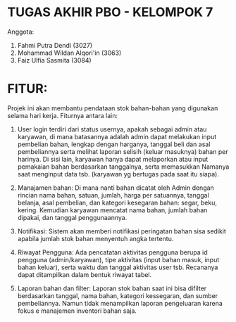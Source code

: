 # TUGAS AKHIR PBO - KELOMPOK 7
Anggota:
1. Fahmi Putra Dendi (3027)
2. Mohammad Wildan Alqori'in (3063)
3. Faiz Ulfia Sasmita (3084)

# FITUR:
Projek ini akan membantu pendataan stok bahan-bahan yang digunakan selama hari kerja. Fiturnya antara lain:

1. User login terdiri dari status usernya, apakah sebagai admin atau karyawan, di mana batasannya adalah admin dapat melakukan input pembelian bahan, lengkap dengan harganya, tanggal beli dan asal pembeliannya serta melihat laporan selisih (keluar masuknya) bahan per harinya. Di sisi lain, karyawan hanya dapat melaporkan atau input pemakaian bahan berdasarkan tanggalnya, serta memasukkan Namanya saat menginput data tsb. (karyawan yg bertugas pada saat itu siapa).

2. Manajamen bahan:
	Di mana nanti bahan dicatat oleh Admin dengan rincian nama bahan, satuan, jumlah, harga per satuannya, tanggal belanja, asal pembelian, dan kategori kesegaran bahan: segar, beku, kering. Kemudian karyawan mencatat nama bahan, jumlah bahan dipakai, dan tanggal penggunaannya.

3. Notifikasi:
	Sistem akan memberi notifikasi peringatan bahan sisa sedikit apabila jumlah stok bahan menyentuh angka tertentu.

4. Riwayat Pengguna:
	Ada pencatatan aktivitas pengguna berupa id pengguna (admin/karyawan), tipe aktivitas (input bahan masuk, input bahan keluar), serta waktu dan tanggal aktivitas user tsb. Recananya dapat ditampilkan dalam bentuk riwayat tabel.

5. Laporan bahan dan filter: 
	Laporan stok bahan saat ini bisa difilter berdasarkan tanggal, nama bahan, kategori kessegaran, dan sumber pembeliannya. Namun tidak menampilkan laporan pengeluaran karena fokus e manajemen inventori bahan saja.
